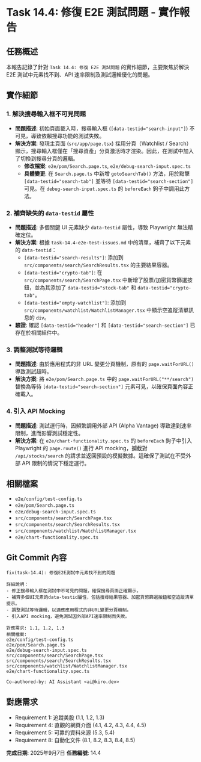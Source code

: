 # Task 14.4: 修復 E2E 測試問題 - 實作報告

## 任務概述
本報告記錄了針對 `Task 14.4: 修復 E2E 測試問題` 的實作細節，主要聚焦於解決 E2E 測試中元素找不到、API 速率限制及測試邏輯優化的問題。

## 實作細節

### 1. 解決搜尋輸入框不可見問題

*   **問題描述**: 初始頁面載入時，搜尋輸入框 (`[data-testid="search-input"]`) 不可見，導致依賴搜尋功能的測試失敗。
*   **解決方案**: 發現主頁面 (`src/app/page.tsx`) 採用分頁（Watchlist / Search）顯示，搜尋輸入框僅在「搜尋資產」分頁激活時才渲染。因此，在測試中加入了切換到搜尋分頁的邏輯。
    *   **修改檔案**: `e2e/pom/Search.page.ts`, `e2e/debug-search-input.spec.ts`
    *   **具體變更**: 在 `Search.page.ts` 中新增 `gotoSearchTab()` 方法，用於點擊 `[data-testid="search-tab"]` 並等待 `[data-testid="search-section"]` 可見。在 `debug-search-input.spec.ts` 的 `beforeEach` 鉤子中調用此方法。

### 2. 補齊缺失的 `data-testid` 屬性

*   **問題描述**: 多個關鍵 UI 元素缺少 `data-testid` 屬性，導致 Playwright 無法精確定位。
*   **解決方案**: 根據 `task-14.4-e2e-test-issues.md` 中的清單，補齊了以下元素的 `data-testid`：
    *   `[data-testid="search-results"]`: 添加到 `src/components/search/SearchResults.tsx` 的主要結果容器。
    *   `[data-testid="crypto-tab"]`: 在 `src/components/search/SearchPage.tsx` 中新增了股票/加密貨幣篩選按鈕，並為其添加了 `data-testid="stock-tab"` 和 `data-testid="crypto-tab"`。
    *   `[data-testid="empty-watchlist"]`: 添加到 `src/components/watchlist/WatchlistManager.tsx` 中顯示空追蹤清單訊息的 `div`。
*   **驗證**: 確認 `[data-testid="header"]` 和 `[data-testid="search-section"]` 已存在於相關組件中。

### 3. 調整測試等待邏輯

*   **問題描述**: 由於應用程式的非 URL 變更分頁機制，原有的 `page.waitForURL()` 導致測試超時。
*   **解決方案**: 將 `e2e/pom/Search.page.ts` 中的 `page.waitForURL("**/search")` 替換為等待 `[data-testid="search-section"]` 元素可見，以確保頁面內容正確載入。

### 4. 引入 API Mocking

*   **問題描述**: 測試運行時，因頻繁調用外部 API (Alpha Vantage) 導致達到速率限制，進而影響測試穩定性。
*   **解決方案**: 在 `e2e/chart-functionality.spec.ts` 的 `beforeEach` 鉤子中引入 Playwright 的 `page.route()` 進行 API mocking，攔截對 `/api/stocks/search` 的請求並返回預設的模擬數據。這確保了測試在不受外部 API 限制的情況下穩定運行。

## 相關檔案

*   `e2e/config/test-config.ts`
*   `e2e/pom/Search.page.ts`
*   `e2e/debug-search-input.spec.ts`
*   `src/components/search/SearchPage.tsx`
*   `src/components/search/SearchResults.tsx`
*   `src/components/watchlist/WatchlistManager.tsx`
*   `e2e/chart-functionality.spec.ts`

## Git Commit 內容

```
fix(task-14.4): 修復E2E測試中元素找不到的問題

詳細說明：
- 修正搜尋輸入框在測試中不可見的問題，確保搜尋頁面正確顯示。
- 補齊多個UI元素的data-testid屬性，包括搜尋結果容器、加密貨幣篩選按鈕和空追蹤清單提示。
- 調整測試等待邏輯，以適應應用程式的非URL變更分頁機制。
- 引入API mocking，避免測試因外部API速率限制而失敗。

對應需求: 1.1, 1.2, 1.3
相關檔案:
e2e/config/test-config.ts
e2e/pom/Search.page.ts
e2e/debug-search-input.spec.ts
src/components/search/SearchPage.tsx
src/components/search/SearchResults.tsx
src/components/watchlist/WatchlistManager.tsx
e2e/chart-functionality.spec.ts

Co-authored-by: AI Assistant <ai@kiro.dev>
```

## 對應需求

*   Requirement 1: 追蹤美股 (1.1, 1.2, 1.3)
*   Requirement 4: 直觀的網頁介面 (4.1, 4.2, 4.3, 4.4, 4.5)
*   Requirement 5: 可靠的資料來源 (5.3, 5.4)
*   Requirement 8: 自動化文件 (8.1, 8.2, 8.3, 8.4, 8.5)

**完成日期**: 2025年9月7日
**任務編號**: 14.4